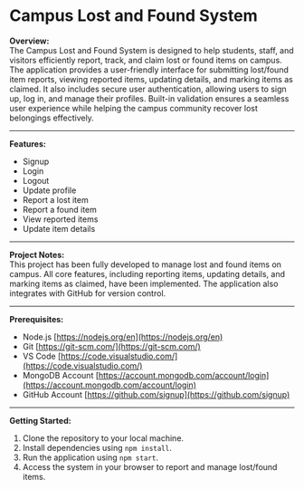 # Campus Lost and Found System

**Overview:**  
The Campus Lost and Found System is designed to help students, staff, and visitors efficiently report, track, and claim lost or found items on campus. The application provides a user-friendly interface for submitting lost/found item reports, viewing reported items, updating details, and marking items as claimed. It also includes secure user authentication, allowing users to sign up, log in, and manage their profiles. Built-in validation ensures a seamless user experience while helping the campus community recover lost belongings effectively.

---

**Features:**

- Signup
- Login
- Logout
- Update profile
- Report a lost item
- Report a found item
- View reported items
- Update item details

---

**Project Notes:**  
This project has been fully developed to manage lost and found items on campus. All core features, including reporting items, updating details, and marking items as claimed, have been implemented. The application also integrates with GitHub for version control.

---

**Prerequisites:**

- Node.js [https://nodejs.org/en](https://nodejs.org/en)
- Git [https://git-scm.com/](https://git-scm.com/)
- VS Code [https://code.visualstudio.com/](https://code.visualstudio.com/)
- MongoDB Account [https://account.mongodb.com/account/login](https://account.mongodb.com/account/login)
- GitHub Account [https://github.com/signup](https://github.com/signup)

---

**Getting Started:**

1. Clone the repository to your local machine.
2. Install dependencies using `npm install`.
3. Run the application using `npm start`.
4. Access the system in your browser to report and manage lost/found items.
